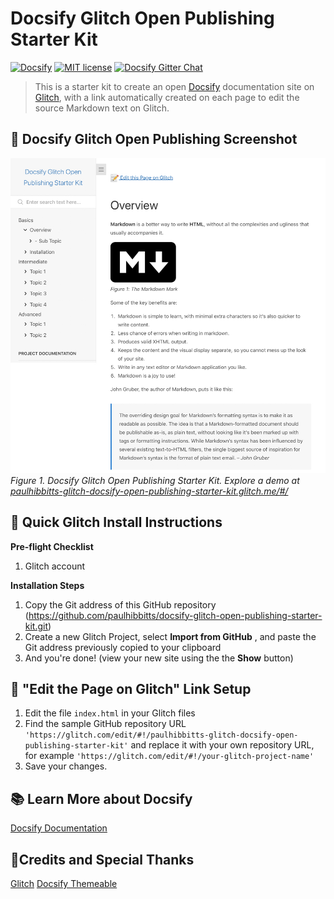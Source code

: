# Docsify Glitch Open Publishing Starter Kit

[![Docsify](https://img.shields.io/npm/v/docsify?label=docsify)](https://docsify.js.org/)
[![MIT license](https://img.shields.io/badge/License-MIT-blue.svg)](https://github.com/hibbitts-design/docsify-open-publishing-starter-kit/blob/master/LICENSE)
[![Docsify Gitter Chat](https://badges.gitter.im/Join%20Chat.svg)](https://gitter.im/docsifyjs/Lobby)

> This is a starter kit to create an open [Docsify](https://docsify.js.org) documentation site on [Glitch](https://glitch.com/), with a link automatically created on each page to edit the source Markdown text on Glitch.

📸 Docsify Glitch Open Publishing Screenshot
---
![ Docsify Glitch Open Publishing Starter Kit](screenshot.jpg)
_Figure 1. Docsify Glitch Open Publishing Starter Kit. Explore a demo at [paulhibbitts-glitch-docsify-open-publishing-starter-kit.glitch.me/#/](https://paulhibbitts-glitch-docsify-open-publishing-starter-kit.glitch.me/#/)_

🚀 Quick Glitch Install Instructions
---
**Pre-flight Checklist**  

1. Glitch account

**Installation Steps**  

1. Copy the Git address of this GitHub repository (https://github.com/paulhibbitts/docsify-glitch-open-publishing-starter-kit.git)
2. Create a new Glitch Project, select **Import from GitHub** , and paste the Git address previously copied to your clipboard
3. And you're done! (view your new site using the the **Show** button)

📝 "Edit the Page on Glitch" Link Setup
---

1. Edit the file `index.html` in your Glitch files
2. Find the sample GitHub repository URL `'https://glitch.com/edit/#!/paulhibbitts-glitch-docsify-open-publishing-starter-kit'` and replace it with your own repository URL, for example `'https://glitch.com/edit/#!/your-glitch-project-name'`
3. Save your changes.

📚 Learn More about Docsify
---
[Docsify Documentation](https://docsify.js.org/#/?id=docsifyg)

🙇‍Credits and Special Thanks
---
[Glitch](https://glitch.com/)
[Docsify Themeable](https://github.com/jhildenbiddle/docsify-themeable)  
